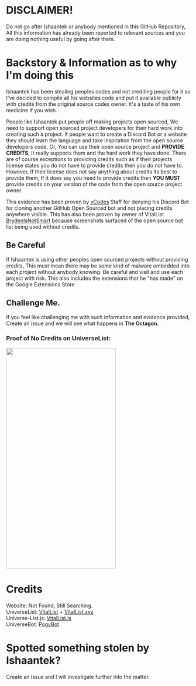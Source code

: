 # DISCLAIMER!
Do not go after Ishaantek or anybody mentioned in this GitHub Repository, All this information has already been reported to relevant sources and you are doing nothing useful by going after them.

# Backstory & Information as to why I'm doing this
Ishaantek has been stealing peoples codes and not crediting people for it so I've decided to compile all his websites code and put it available publicly with credits from the original source codes owner. It's a taste of his own medicine if you wish.

People like Ishaantek put people off making projects open sourced, We need to support open sourced project developers for their hard work into creating such a project. If people want to create a Discord Bot or a website they should learn the language and take inspiration from the open source developers code. Or, You can use their open source project and **PROVIDE CREDITS**, It really supports them and the hard work they have done. There are of course exceptions to providing credits such as if their projects license states you do not have to provide credits then you do not have to. However, If their license does not say anything about credits its best to provide them, If it does say you need to provide credits then **YOU MUST** provide credits on your version of the code from the open source project owner.

This evidence has been proven by [vCodes](https://vcodes.xyz) Staff for denying his Discord Bot for cloning another GitHub Open Sourced bot and not placing credits anywhere visible. This has also been proven by owner of VitalList [BrydenIsNotSmart](https://github.com/BrydenIsNotSmart) because screenshots surfaced of the open source bot list being used without credits.

## Be Careful
If Ishaantek is using other peoples open sourced projects without providing credits, This must mean there may be some kind of malware embedded into each project without anybody knowing. Be careful and visit and use each project with risk. This also includes the extensions that he "has made" on the Google Extensions Store

## Challenge Me.
If you feel like challenging me with such information and evidence provided, Create an issue and we will see what happens in **The Octagon.**

### Proof of No Credits on UniverseList:
<img src="https://cdn.discordapp.com/attachments/993577486728298637/1047662499689922642/unknown.png" style="width:300px; height:600px;">

# Credits
Website: Not Found, Still Searching.<br>
UniverseList: [VitalList](https://github.com/vitaldevelopment/vitallist) + [VitalList.xyz](https://vitallist.xyz)<br>
Universe-List.js: [VitalList.js](https://www.npmjs.com/package/vitallist.js)<br>
UniverseBot: [PogyBot](https://github.com/peterhanania/Pogy)

# Spotted something stolen by Ishaantek?
Create an issue and I will investigate further into the matter.
